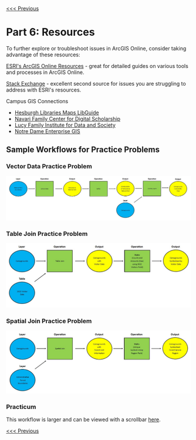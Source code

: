 [<<< Previous](Part5.md)

# Part 6: Resources

To further explore or troubleshoot issues in ArcGIS Online, consider taking advantage of these resources:

[ESRI's ArcGIS Online Resources](https://www.esri.com/en-us/arcgis/products/arcgis-online/resources) - great for detailed guides on various tools and processes in ArcGIS Online.

[Stack Exchange](https://gis.stackexchange.com/) - excellent second source for issues you are struggling to address with ESRI's resources.

Campus GIS Connections
- [Hesburgh Libraries Maps LibGuide](https://libguides.library.nd.edu/maps)
- [Navari Family Center for Digital Scholarship](https://cds.library.nd.edu/)
- [Lucy Family Institute for Data and Society](https://lucyinstitute.nd.edu/)
- [Notre Dame Enterprise GIS](https://gis.nd.edu/)

## Sample Workflows for Practice Problems

### Vector Data Practice Problem

<p align="center">
  <img src="https://github.com/jacobmswisher/Geospatial-Analysis-with-ArcGIS-Online/blob/eddf77a914f30d3b970f3dfb21c962a3f10fdc65/Sections/Images/Figure%2042.jpg">
</p>

### Table Join Practice Problem

<p align="center">
  <img src="https://github.com/jacobmswisher/Geospatial-Analysis-with-ArcGIS-Online/blob/eddf77a914f30d3b970f3dfb21c962a3f10fdc65/Sections/Images/Figure%2043.jpg">
</p>

### Spatial Join Practice Problem

<p align="center">
  <img src="https://github.com/jacobmswisher/Geospatial-Analysis-with-ArcGIS-Online/blob/eddf77a914f30d3b970f3dfb21c962a3f10fdc65/Sections/Images/Figure%2044.jpg">
</p>

### Practicum

This workflow is larger and can be viewed with a scrollbar [here](https://github.com/jacobmswisher/Geospatial-Analysis-with-ArcGIS-Online/blob/eddf77a914f30d3b970f3dfb21c962a3f10fdc65/Sections/Images/Figure%2045.jpg).

[<<< Previous](Part5.md)
